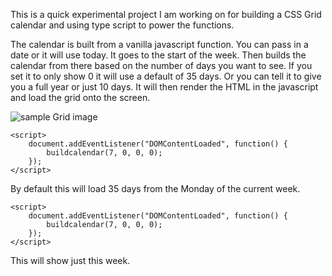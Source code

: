 This is a quick experimental project I am working on for building a CSS Grid calendar and using type script to power the functions. 

The calendar is built from a vanilla javascript function. You can pass in a date or it will use today. It goes to the start of the week. Then builds the calendar from there based on the number of days you want to see. If you set it to only show 0 it will use a default of 35 days. Or you can tell it to give you a full year or just 10 days. It will then render the HTML in the javascript and load the grid onto the screen.

![sample Grid image](https://raw.githubusercontent.com/mordin/Calendar-CSS-Grid-Typescript-Sample/master/sample.png)



    <script>
        document.addEventListener("DOMContentLoaded", function() {
            buildcalendar(7, 0, 0, 0);
        });
    </script>



By default this will load 35 days from the Monday of the current week.



    <script>
        document.addEventListener("DOMContentLoaded", function() {
            buildcalendar(7, 0, 0, 0);
        });
    </script>



This will show just this week.

